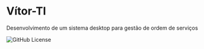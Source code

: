 # Vítor-TI
Desenvolvimento de um sistema desktop para gestão de ordem de serviços

![GitHub License](https://img.shields.io/github/license/HubOpsVitor/vitorti?style=for-the-badge)

